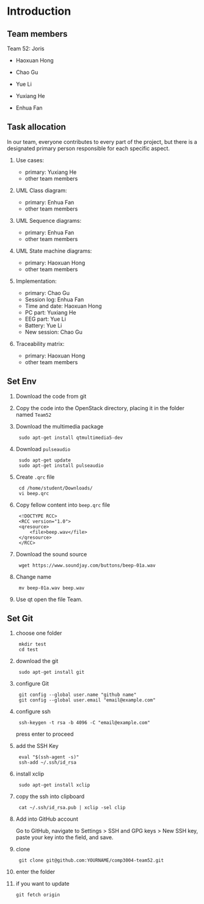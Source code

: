 # Introduction

## Team members

Team 52: Joris

- Haoxuan Hong

- Chao Gu

- Yue Li

- Yuxiang He

- Enhua Fan

## Task allocation

In our team, everyone contributes to every part of the project, but there is a designated primary person responsible for each specific aspect.

1. Use cases:

    - primary: Yuxiang He
    - other team members

2. UML Class diagram:  
    - primary: Enhua Fan
    - other team members

3. UML Sequence diagrams:
    - primary: Enhua Fan
    - other team members

4. UML State machine diagrams:
    - primary: Haoxuan Hong
    - other team members

5. Implementation:
    - primary: Chao Gu
    - Session log: Enhua Fan
    - Time and date: Haoxuan Hong
    - PC part:  Yuxiang He
    - EEG part: Yue Li
    - Battery: Yue Li
    - New session: Chao Gu

6. Traceability matrix:
    - primary: Haoxuan Hong
    - other team members

## Set Env

1. Download the code from git

2. Copy the code into the OpenStack directory, placing it in the folder named `Team52`

3. Download the multimedia package

        sudo apt-get install qtmultimedia5-dev

4. Download `pulseaudio`

        sudo apt-get update
        sudo apt-get install pulseaudio

5. Create `.qrc` file

        cd /home/student/Downloads/
        vi beep.qrc

6. Copy fellow content into `beep.qrc` file

        <!DOCTYPE RCC>
        <RCC version="1.0">
        <qresource>
            <file>beep.wav</file>
        </qresource>
        </RCC>

7. Download the sound source

        wget https://www.soundjay.com/buttons/beep-01a.wav

8. Change name

        mv beep-01a.wav beep.wav

9. Use qt open the file Team.

## Set Git

1. choose one folder

        mkdir test
        cd test

2. download the git

        sudo apt-get install git

3. configure Git

        git config --global user.name "github name"
        git config --global user.email "email@example.com"

4. configure ssh

        ssh-keygen -t rsa -b 4096 -C "email@example.com"

    press enter to proceed

5. add the SSH Key

        eval "$(ssh-agent -s)"
        ssh-add ~/.ssh/id_rsa

6. install xclip

        sudo apt-get install xclip

7. copy the ssh into clipboard

        cat ~/.ssh/id_rsa.pub | xclip -sel clip

8. Add into GitHub account

    Go to GitHub, navigate to Settings > SSH and GPG keys > New SSH key, paste your key into the field, and save.

9. clone

        git clone git@github.com:YOURNAME/comp3004-team52.git

10. enter the folder

11. if you want to update

        git fetch origin